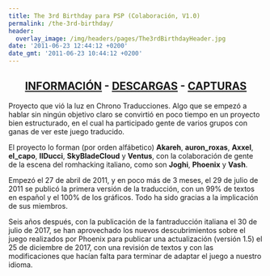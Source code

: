 ```yaml
---
title: The 3rd Birthday para PSP (Colaboración, V1.0)
permalink: /the-3rd-birthday/
header:
  overlay_image: /img/headers/pages/The3rdBirthdayHeader.jpg
date: '2011-06-23 12:44:12 +0200'
date_gmt: '2011-06-23 10:44:12 +0200'
---
```

<h2 style="text-align: center;"><strong><a href="/the-3rd-birthday/informacion/">INFORMACIÓN</a> - <a href="/the-3rd-birthday/descargar/">DESCARGAS</a> - <a href="/the-3rd-birthday/capturas/">CAPTURAS</a></strong></h2>

Proyecto que vió la luz en Chrono Traducciones. Algo que se empezó a hablar sin ningún 
objetivo claro se convirtió en poco tiempo en un proyecto bien estructurado, en el cual 
ha participado gente de varios grupos con ganas de ver este juego traducido.

El proyecto lo forman (por orden alfábetico) **Akareh**, **auron_roxas**, **Axxel**, 
**el_capo**, **IlDucci**, **SkyBladeCloud** y **Ventus**, con la colaboración de gente 
de la escena del romhacking italiano, como son **Joghi**, **Phoenix** y **Vash**.

Empezó el 27 de abril de 2011, y en poco más de 3 meses, el 29 de julio de 2011 se 
publicó la primera versión de la traducción, con un 99% de textos en español y el 100% 
de los gráficos. Todo ha sido gracias a la implicación de sus miembros.

Seis años después, con la publicación de la fantraducción italiana el 30 de julio de 
2017, se han aprovechado los nuevos descubrimientos sobre el juego realizados por Phoenix 
para publicar una actualización (versión 1.5) el 25 de diciembre de 2017, con una revisión 
de textos y con las modificaciones que hacían falta para terminar de adaptar el juego a 
nuestro idioma.